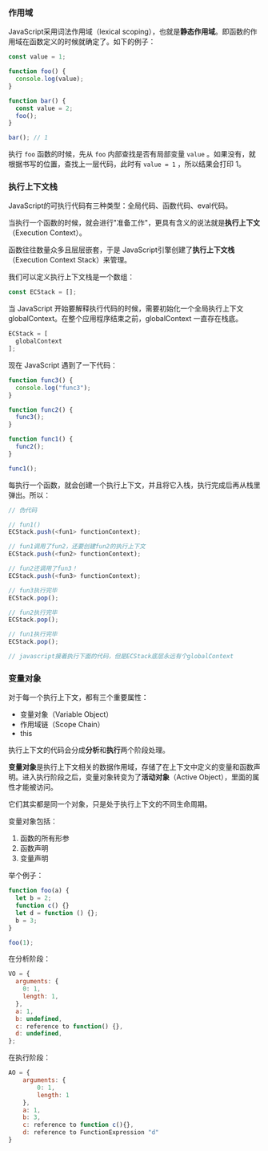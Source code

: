 ### 作用域

JavaScript采用词法作用域（lexical scoping），也就是**静态作用域**。即函数的作用域在函数定义的时候就确定了。如下的例子：

```javascript
const value = 1;

function foo() {
  console.log(value);
}

function bar() {
  const value = 2;
  foo();
}

bar(); // 1
```

执行 `foo` 函数的时候，先从 `foo` 内部查找是否有局部变量 `value` 。如果没有，就根据书写的位置，查找上一层代码，此时有 `value = 1` ，所以结果会打印 1。

### 执行上下文栈

JavaScript的可执行代码有三种类型：全局代码、函数代码、eval代码。

当执行一个函数的时候，就会进行"准备工作"，更具有含义的说法就是**执行上下文**（Execution Context）。

函数往往数量众多且层层嵌套，于是 JavaScript引擎创建了**执行上下文栈**（Execution Context Stack）来管理。

我们可以定义执行上下文栈是一个数组：

```javascript
const ECStack = [];
```

当 JavaScript 开始要解释执行代码的时候，需要初始化一个全局执行上下文globalContext。在整个应用程序结束之前，globalContext 一直存在栈底。

```javascript
ECStack = [
  globalContext
];
```

现在 JavaScript 遇到了一下代码：

```javascript
function func3() {
  console.log("func3");
}

function func2() {
  func3();
}

function func1() {
  func2();
}

func1();
```

每执行一个函数，就会创建一个执行上下文，并且将它入栈，执行完成后再从栈里弹出。所以：

```javascript
// 伪代码

// fun1()
ECStack.push(<fun1> functionContext);

// fun1调用了fun2，还要创建fun2的执行上下文
ECStack.push(<fun2> functionContext);

// fun2还调用了fun3！
ECStack.push(<fun3> functionContext);

// fun3执行完毕
ECStack.pop();

// fun2执行完毕
ECStack.pop();

// fun1执行完毕
ECStack.pop();

// javascript接着执行下面的代码，但是ECStack底层永远有个globalContext
```

### 变量对象

对于每一个执行上下文，都有三个重要属性：

- 变量对象（Variable Object）
- 作用域链（Scope Chain）
- this

执行上下文的代码会分成**分析**和**执行**两个阶段处理。

**变量对象**是执行上下文相关的数据作用域，存储了在上下文中定义的变量和函数声明。进入执行阶段之后，变量对象转变为了**活动对象**（Active Object），里面的属性才能被访问。

它们其实都是同一个对象，只是处于执行上下文的不同生命周期。

变量对象包括：

1. 函数的所有形参
2. 函数声明
3. 变量声明

举个例子：

```javascript
function foo(a) {
  let b = 2;
  function c() {}
  let d = function () {};
  b = 3;
}

foo(1);
```

在分析阶段：

```javascript
VO = {
  arguments: {
    0: 1,
    length: 1,
  },
  a: 1,
  b: undefined,
  c: reference to function() {},
  d: undefined,
};
```

在执行阶段：

```javascript
AO = {
    arguments: {
        0: 1,
        length: 1
    },
    a: 1,
    b: 3,
    c: reference to function c(){},
    d: reference to FunctionExpression "d"
}
```

